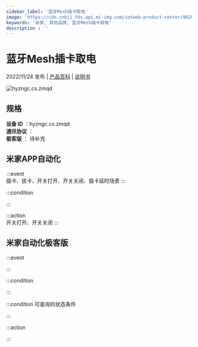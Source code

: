```yaml
---
sidebar_label: '蓝牙Mesh插卡取电'
image: 'https://cdn.cnbj1.fds.api.mi-img.com/iotweb-product-center/96283cea12f98a21ad343d8f813b3a05_1665666435259.png?GalaxyAccessKeyId=AKVGLQWBOVIRQ3XLEW&Expires=9223372036854775807&Signature=yqTv9TSMzs2i5rmGC+L54IrpUKc='
keywords: '米家, 其他品牌, 蓝牙Mesh插卡取电'
description : ''
---
```

# 蓝牙Mesh插卡取电

2022/11/24 发布 | [产品百科](https://home.mi.com/webapp/content/baike/product/index.html?model=hyzngc.cs.zmqd/) | [说明书](https://home.mi.com/views/introduction.html?model=hyzngc.cs.zmqd&region=cn)

![hyzngc.cs.zmqd](https://cdn.cnbj1.fds.api.mi-img.com/iotweb-product-center/96283cea12f98a21ad343d8f813b3a05_1665666435259.png?GalaxyAccessKeyId=AKVGLQWBOVIRQ3XLEW&Expires=9223372036854775807&Signature=yqTv9TSMzs2i5rmGC+L54IrpUKc=)

## 规格  
> 
**设备 ID** ：hyzngc.cs.zmqd  
**通讯协议** ：  
**极客版**  ： 待补充 


## 米家APP自动化  

:::event  
插卡、拔卡、开关打开、开关关闭、插卡延时场景
:::

:::condition  

:::

:::action   
开关打开、开关关闭
:::

## 米家自动化极客版  

:::event  

:::

:::condition  

:::

:::condition 可查询的状态条件  

:::

:::action  

:::

        
